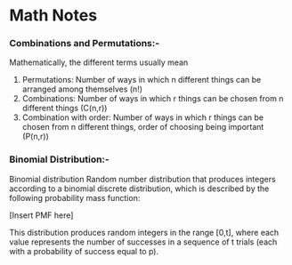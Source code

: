 # Math Notes


### Combinations and Permutations:-
Mathematically, the different terms usually mean
1. Permutations: Number of ways in which n different things can be arranged among themselves (n!)
2. Combinations: Number of ways in which r things can be chosen from n different things (C(n,r))
3. Combination with order: Number of ways in which r things can be chosen from n different things, order of choosing being important (P(n,r))


### Binomial Distribution:-
Binomial distribution
Random number distribution that produces integers according to a binomial discrete distribution, which is described by the following probability mass function:


[Insert PMF here]
 

This distribution produces random integers in the range [0,t], where each value represents the number of successes in a sequence of t trials (each with a probability of success equal to p).
